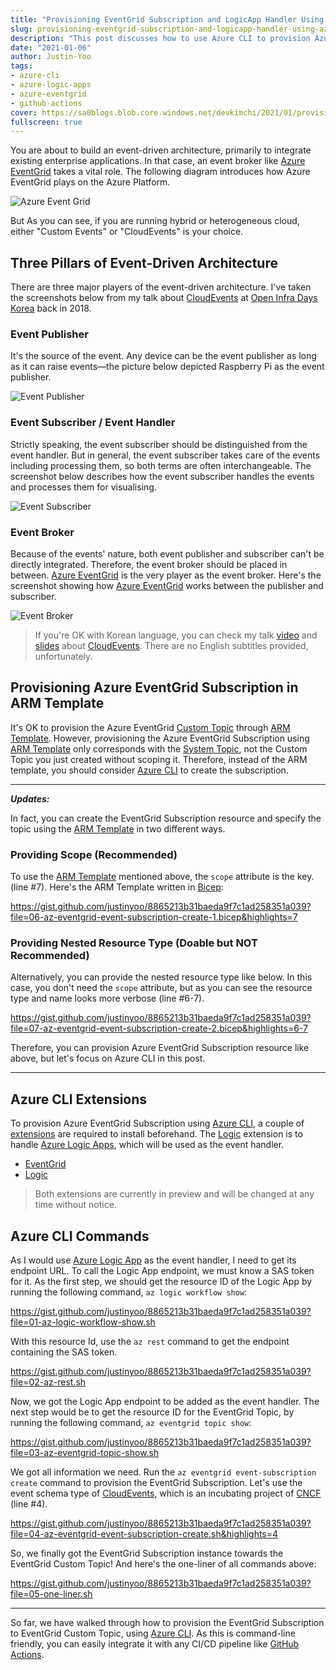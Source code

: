 ```yaml
---
title: "Provisioning EventGrid Subscription and LogicApp Handler Using Azure CLI"
slug: provisioning-eventgrid-subscription-and-logicapp-handler-using-azure-cli
description: "This post discusses how to use Azure CLI to provision Azure Event Grid Subscription resource with Logic App as an event handler, which is not supported by ARM template out-of-the-box."
date: "2021-01-06"
author: Justin-Yoo
tags:
- azure-cli
- azure-logic-apps
- azure-eventgrid
- github-actions
cover: https://sa0blogs.blob.core.windows.net/devkimchi/2021/01/provisioning-eventgrid-subscription-and-logicapp-handler-using-azure-cli-00.png
fullscreen: true
---
```


You are about to build an event-driven architecture, primarily to integrate existing enterprise applications. In that case, an event broker like [Azure EventGrid][az evtgrd] takes a vital role. The following diagram introduces how Azure EventGrid plays on the Azure Platform.

![Azure Event Grid][image-01]

But As you can see, if you are running hybrid or heterogeneous cloud, either "Custom Events" or "CloudEvents" is your choice.


## Three Pillars of Event-Driven Architecture ##

There are three major players of the event-driven architecture. I've taken the screenshots below from my talk about [CloudEvents][oid ce] at [Open Infra Days Korea][oid] back in 2018.


### Event Publisher ###

It's the source of the event. Any device can be the event publisher as long as it can raise events—the picture below depicted Raspberry Pi as the event publisher.

![Event Publisher][image-02]


### Event Subscriber / Event Handler ###

Strictly speaking, the event subscriber should be distinguished from the event handler. But in general, the event subscriber takes care of the events including processing them, so both terms are often interchangeable. The screenshot below describes how the event subscriber handles the events and processes them for visualising.

![Event Subscriber][image-03]


### Event Broker ###

Because of the events' nature, both event publisher and subscriber can't be directly integrated. Therefore, the event broker should be placed in between. [Azure EventGrid][az evtgrd] is the very player as the event broker. Here's the screenshot showing how [Azure EventGrid][az evtgrd] works between the publisher and subscriber.

![Event Broker][image-04]

> If you're OK with Korean language, you can check my talk [video][oid yt] and [slides][oid ss] about [CloudEvents][ce]. There are no English subtitles provided, unfortunately.


## Provisioning Azure EventGrid Subscription in ARM Template ##

It's OK to provision the Azure EventGrid [Custom Topic][az evtgrd cus topic] through [ARM Template][az evtgrd arm topic]. However, provisioning the Azure EventGrid Subscription using [ARM Template][az evtgrd arm sub] only corresponds with the [System Topic][az evtgrd sys topic], not the Custom Topic you just created without scoping it. Therefore, instead of the ARM template, you should consider [Azure CLI][az cli] to create the subscription.

---

***Updates:***

In fact, you can create the EventGrid Subscription resource and specify the topic using the [ARM Template][az evtgrd arm sub] in two different ways.

### Providing Scope (Recommended) ###

To use the [ARM Template][az evtgrd arm sub] mentioned above, the `scope` attribute is the key. (line #7). Here's the ARM Template written in [Bicep][az bicep]:

https://gist.github.com/justinyoo/8865213b31baeda9f7c1ad258351a039?file=06-az-eventgrid-event-subscription-create-1.bicep&highlights=7


### Providing Nested Resource Type (Doable but NOT Recommended) ###

Alternatively, you can provide the nested resource type like below. In this case, you don't need the `scope` attribute, but as you can see the resource type and name looks more verbose (line #6-7).

https://gist.github.com/justinyoo/8865213b31baeda9f7c1ad258351a039?file=07-az-eventgrid-event-subscription-create-2.bicep&highlights=6-7

Therefore, you can provision Azure EventGrid Subscription resource like above, but let's focus on Azure CLI in this post.

---


## Azure CLI Extensions ##

To provision Azure EventGrid Subscription using [Azure CLI][az cli], a couple of [extensions][az cli extensions] are required to install beforehand. The [Logic][az cli extensions logic] extension is to handle [Azure Logic Apps][az logapp], which will be used as the event handler.

* [EventGrid][az cli extensions eventgrid]
* [Logic][az cli extensions logic]

> Both extensions are currently in preview and will be changed at any time without notice.


## Azure CLI Commands ##

As I would use [Azure Logic App][az logapp] as the event handler, I need to get its endpoint URL. To call the Logic App endpoint, we must know a SAS token for it. As the first step, we should get the resource ID of the Logic App by running the following command, `az logic workflow show`:

https://gist.github.com/justinyoo/8865213b31baeda9f7c1ad258351a039?file=01-az-logic-workflow-show.sh

With this resource Id, use the `az rest` command to get the endpoint containing the SAS token.

https://gist.github.com/justinyoo/8865213b31baeda9f7c1ad258351a039?file=02-az-rest.sh

Now, we got the Logic App endpoint to be added as the event handler. The next step would be to get the resource ID for the EventGrid Topic, by running the following command, `az eventgrid topic show`:

https://gist.github.com/justinyoo/8865213b31baeda9f7c1ad258351a039?file=03-az-eventgrid-topic-show.sh

We got all information we need. Run the `az eventgrid event-subscription create` command to provision the EventGrid Subscription. Let's use the event schema type of [CloudEvents][ce], which is an incubating project of [CNCF][cncf] (line #4).

https://gist.github.com/justinyoo/8865213b31baeda9f7c1ad258351a039?file=04-az-eventgrid-event-subscription-create.sh&highlights=4

So, we finally got the EventGrid Subscription instance towards the EventGrid Custom Topic! And here's the one-liner of all commands above:

https://gist.github.com/justinyoo/8865213b31baeda9f7c1ad258351a039?file=05-one-liner.sh

---

So far, we have walked through how to provision the EventGrid Subscription to EventGrid Custom Topic, using [Azure CLI][az cli]. As this is command-line friendly, you can easily integrate it with any CI/CD pipeline like [GitHub Actions][gh actions].


[image-01]: https://docs.microsoft.com/azure/event-grid/media/overview/functional-model.png?WT.mc_id=devops-12244-juyoo
[image-02]: https://sa0blogs.blob.core.windows.net/devkimchi/2021/01/provisioning-eventgrid-subscription-and-logicapp-handler-using-azure-cli-02.png
[image-03]: https://sa0blogs.blob.core.windows.net/devkimchi/2021/01/provisioning-eventgrid-subscription-and-logicapp-handler-using-azure-cli-03.png
[image-04]: https://sa0blogs.blob.core.windows.net/devkimchi/2021/01/provisioning-eventgrid-subscription-and-logicapp-handler-using-azure-cli-04.png

[az cli]: https://docs.microsoft.com/cli/azure/what-is-azure-cli?WT.mc_id=devops-12244-juyoo
[az cli extensions]: https://docs.microsoft.com/cli/azure/azure-cli-extensions-list?WT.mc_id=devops-12244-juyoo
[az cli extensions eventgrid]: https://github.com/Azure/azure-cli-extensions/tree/master/src/eventgrid
[az cli extensions logic]: https://github.com/Azure/azure-cli-extensions/tree/master/src/logic

[az bicep]: https://github.com/Azure/bicep

[az logapp]: https://docs.microsoft.com/azure/logic-apps/logic-apps-overview?WT.mc_id=devops-12244-juyoo

[az evtgrd]: https://docs.microsoft.com/azure/event-grid/overview?WT.mc_id=devops-12244-juyoo
[az evtgrd arm topic]: https://docs.microsoft.com/azure/templates/microsoft.eventgrid/topics?WT.mc_id=devops-12244-juyoo
[az evtgrd arm sub]: https://docs.microsoft.com/azure/templates/microsoft.eventgrid/eventsubscriptions?WT.mc_id=devops-12244-juyoo
[az evtgrd sys topic]: https://docs.microsoft.com/azure/event-grid/system-topics?WT.mc_id=devops-12244-juyoo
[az evtgrd cus topic]: https://docs.microsoft.com/azure/event-grid/custom-topics?WT.mc_id=devops-12244-juyoo

[oid]: https://event.openinfradays.kr/2018/about/
[oid ce]: https://event.openinfradays.kr/2018/session1/track_4_0
[oid yt]: https://youtu.be/h2_ZNTXwlVc
[oid ss]: https://www.slideshare.net/openstack_kr/openinfra-days-korea-2018-track-4-cloudevents

[cncf]: https://www.cncf.io/
[ce]: https://cloudevents.io/

[gh actions]: https://docs.github.com/en/free-pro-team@latest/actions
